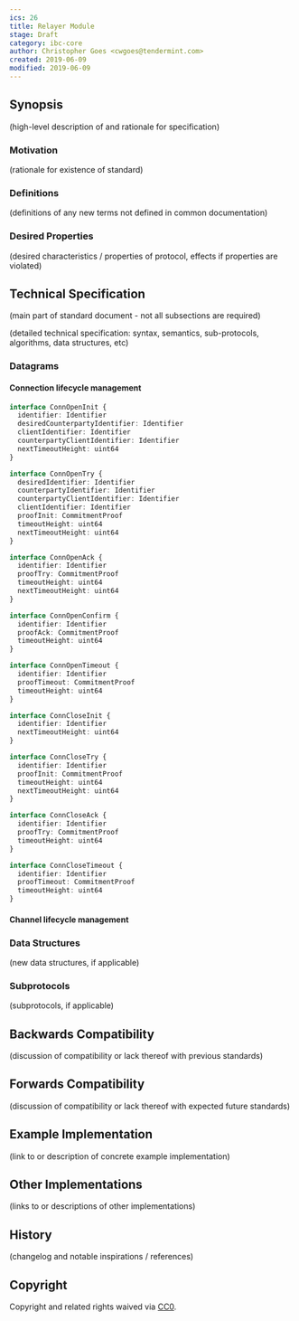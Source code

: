 ```yaml
---
ics: 26
title: Relayer Module
stage: Draft
category: ibc-core
author: Christopher Goes <cwgoes@tendermint.com>
created: 2019-06-09
modified: 2019-06-09
---
```


## Synopsis

(high-level description of and rationale for specification)

### Motivation

(rationale for existence of standard)

### Definitions

(definitions of any new terms not defined in common documentation)

### Desired Properties

(desired characteristics / properties of protocol, effects if properties are violated)

## Technical Specification

(main part of standard document - not all subsections are required)

(detailed technical specification: syntax, semantics, sub-protocols, algorithms, data structures, etc)

### Datagrams

#### Connection lifecycle management

```typescript
interface ConnOpenInit {
  identifier: Identifier
  desiredCounterpartyIdentifier: Identifier
  clientIdentifier: Identifier
  counterpartyClientIdentifier: Identifier
  nextTimeoutHeight: uint64
}
```

```typescript
interface ConnOpenTry {
  desiredIdentifier: Identifier
  counterpartyIdentifier: Identifier
  counterpartyClientIdentifier: Identifier
  clientIdentifier: Identifier
  proofInit: CommitmentProof
  timeoutHeight: uint64
  nextTimeoutHeight: uint64
}
```

```typescript
interface ConnOpenAck {
  identifier: Identifier
  proofTry: CommitmentProof
  timeoutHeight: uint64
  nextTimeoutHeight: uint64
}
```

```typescript
interface ConnOpenConfirm {
  identifier: Identifier
  proofAck: CommitmentProof
  timeoutHeight: uint64
}
```

```typescript
interface ConnOpenTimeout {
  identifier: Identifier
  proofTimeout: CommitmentProof
  timeoutHeight: uint64
}
```

```typescript
interface ConnCloseInit {
  identifier: Identifier
  nextTimeoutHeight: uint64
}
```

```typescript
interface ConnCloseTry {
  identifier: Identifier
  proofInit: CommitmentProof
  timeoutHeight: uint64
  nextTimeoutHeight: uint64
}
```

```typescript
interface ConnCloseAck {
  identifier: Identifier
  proofTry: CommitmentProof
  timeoutHeight: uint64
}
```

```typescript
interface ConnCloseTimeout {
  identifier: Identifier
  proofTimeout: CommitmentProof
  timeoutHeight: uint64
}
```

#### Channel lifecycle management


### Data Structures

(new data structures, if applicable)

### Subprotocols

(subprotocols, if applicable)

## Backwards Compatibility

(discussion of compatibility or lack thereof with previous standards)

## Forwards Compatibility

(discussion of compatibility or lack thereof with expected future standards)

## Example Implementation

(link to or description of concrete example implementation)

## Other Implementations

(links to or descriptions of other implementations)

## History

(changelog and notable inspirations / references)

## Copyright

Copyright and related rights waived via [CC0](https://creativecommons.org/publicdomain/zero/1.0/).
